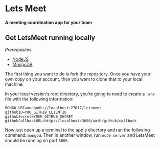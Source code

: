 # Lets Meet
#### A meeting coordination app for your team


## Get LetsMeet running locally

*Prerequisites*
- [NodeJS](https://nodejs.org)
- [MongoDB](https://www.mongodb.org)

The first thing you want to do is fork the repository. Once you have your own copy on your account, then you want to clone that to your local machine.

In your local version's root directory, you're going to need to create a `.env` file with the following information:
```
MONGO_URI=mongodb://localhost:27017/letsmeet
githubID=YOU_GITHIB_CLIENTID
githubSecret=YOUR_GITHUB_SECRET
githubCallbackURL=http://localhost:3000/auth/github/callback
```

Now just open up a terminal to the app's directory and run the following command: `mongod`.
Then in another window, run `node server` and LetsMeet should be running on port `3000`.
